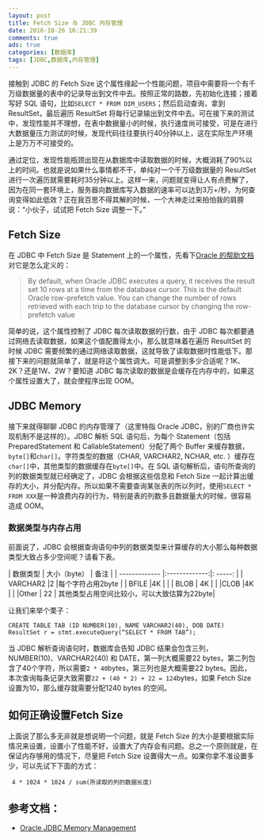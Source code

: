 ```yaml
---
layout: post
title: Fetch Size 与 JDBC 内存管理
date: 2016-10-26 16:21:39
comments: true
ads: true
categories: [数据库]
tags: [JDBC,数据库,内存管理]
---
```


接触到 JDBC 的 Fetch Size 这个属性缘起一个性能问题，项目中需要将一个有千万级数据量的表中的记录导出到文件中去。按照正常的路数，先初始化连接；接着写好 SQL 语句，比如`SELECT * FROM DIM_USERS`；然后启动查询，拿到 ResultSet，最后遍历 ResultSet 将每行记录输出到文件中去。可在接下来的测试中，发现性能并不理想，在表中数据量小的时候，执行速度尚可接受，可是在进行大数据量压力测试的时候，发现代码往往要执行40分钟以上，这在实际生产环境上是万万不可接受的。

<!-- more -->

通过定位，发现性能瓶颈出现在从数据库中读取数据的时候，大概消耗了90%以上的时间。也就是说如果什么事情都不干，单纯对一个千万级数据量的 ResultSet 进行一次遍历就需要耗时35分钟以上。这样一来，问题就变得让人有点费解了，因为在同一套环境上，服务器向数据库写入数据的速率可以达到3万+/秒，为何查询变得如此低效？正在我百思不得其解的时候，一个大神走过来拍怕我的肩膀说：“小伙子，试试把 Fetch Size 调整一下。”

## Fetch Size

在 JDBC 中 Fetch Size 是 Statement 上的一个属性，先看下[Oracle 的帮助文档](https://docs.oracle.com/cd/E11882_01/java.112/e16548/resltset.htm#JJDBC28621)对它是怎么定义的：

>By default, when Oracle JDBC executes a query, it receives the result set 10 rows at a time from the database cursor. This is the default Oracle row-prefetch value. You can change the number of rows retrieved with each trip to the database cursor by changing the row-prefetch value

简单的说，这个属性控制了 JDBC 每次读取数据的行数，由于 JDBC 每次都要通过网络去读取数据，如果这个值配置得太小，那么就意味着在遍历 ResultSet 的时候 JDBC 需要频繁的通过网络读取数据，这就导致了读取数据时性能低下。那接下来的问题就简单了，就是将这个属性调大。可是调整到多少合适呢？1K、2K？还是1W、2W？要知道 JDBC 每次读取的数据是会缓存在内存中的，如果这个属性设置大了，就会使程序出现 OOM。

## JDBC Memory
接下来就得聊聊 JDBC 的内存管理了（这里特指 Oracle JDBC，别的厂商也许实现机制不是这样的）。JDBC 解析 SQL 语句后，为每个 Statement（包括 PreparedStatement 和 CallableStatement）分配了两个 Buffer 来缓存数据，`byte[]`和`char[]`。字符类型的数据（CHAR,
VARCHAR2, NCHAR, etc. ）缓存在`char[]`中，其他类型的数据缓存在`byte[]`中。在 SQL 语句解析后，语句所查询的列的数据类型就已经确定了，JDBC 会根据这些信息和 Fetch Size 一起计算出缓存的大小，并分配内存。所以如果不需要查询某张表的所以列时，使用`SELECT * FROM XXX`是一种浪费内存的行为，特别是表的列数多且数据量大的时候，很容易造成 OOM。

### 数据类型与内存占用
前面说了，JDBC 会根据查询语句中列的数据类型来计算缓存的大小那么每种数据类型大致占多少空间呢？请看下表。

| 数据类型         | 大小（byte）   | 备注   |
| -------------  |:-------------:|: -----: |
| VARCHAR2        |2             |每个字符占用2byte    |
| BFILE           |4K            |       |
| BLOB            | 4K           |       |
|CLOB             |4K            |       |
|Other            | 22           | 其他类型占用空间比较小，可以大致估算为22byte|

让我们来举个栗子：

```
CREATE TABLE TAB (ID NUMBER(10), NAME VARCHAR2(40), DOB DATE)
ResultSet r = stmt.executeQuery(“SELECT * FROM TAB”);
```

当 JDBC 解析查询语句时，数据库会告知 JDBC 结果会包含三列，NUMBER(10)、VARCHAR2(40) 和 DATE，第一列大概需要22 bytes，第二列包含了40个字符，所以需要`2 * 40`bytes，第三列也是大概需要22 bytes。因此，本次查询每条记录大致需要`22 + (40 * 2) + 22 = 124`bytes，如果 Fetch Size设置为10，那么缓存就需要分配1240 bytes 的空间。

## 如何正确设置Fetch Size
上面说了那么多无非就是想说明一个问题，就是 Fetch Size 的大小是要根据实际情况来设置，设置小了性能不好，设置大了内存会有问题。总之一个原则就是，在保证内存够用的情况下，尽量把 Fetch Size 设置得大一点。如果你拿不准设置多少，可以先试下下面的方式：

```
 4 * 1024 * 1024 / sum(所读取的列的数据长度)
```

## 参考文档：

+ [Oracle JDBC Memory Management](http://www.oracle.com/technetwork/database/enterprise-edition/memory.pdf)
